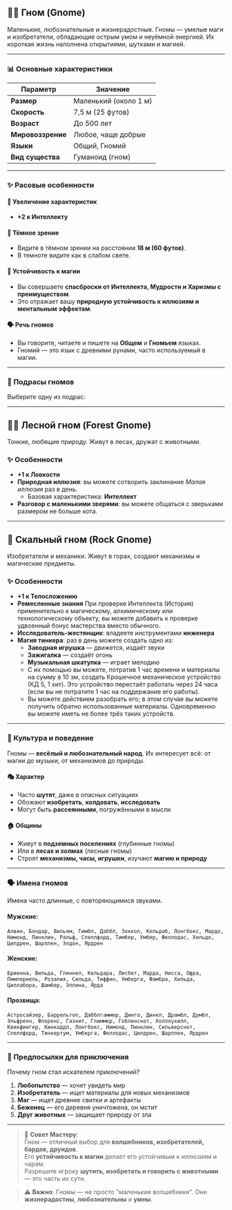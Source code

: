 ## 🧙‍♂️ Гном (Gnome)

Маленькие, любознательные и жизнерадостные. Гномы — умелые маги и изобретатели, обладающие острым умом и неуёмной энергией. Их короткая жизнь наполнена открытиями, шутками и магией.


---

### 📊 Основные характеристики

| Параметр | Значение |
|---------|--------|
| **Размер** | Маленький (около 1 м) |
| **Скорость** | 7,5 м (25 футов) |
| **Возраст** | До 500 лет |
| **Мировоззрение** | Любое, чаще добрые |
| **Языки** | Общий, Гномий |
| **Вид существа** | Гуманоид (гном) |

---

### ✨ Расовые особенности

#### 🧬 Увеличение характеристик
- **+2 к Интеллекту**

#### 🌟 Тёмное зрение
- Видите в тёмном зрении на расстоянии **18 м (60 футов)**.
- В темноте видите как в слабом свете.

#### 🧠 Устойчивость к магии
- Вы совершаете **спасброски от Интеллекта, Мудрости и Харизмы с преимуществом**.
- Это отражает вашу **природную устойчивость к иллюзиям и ментальным эффектам**.

#### 🗣️ Речь гномов
- Вы говорите, читаете и пишете на **Общем** и **Гномьем** языках.
- Гномий — это язык с древними рунами, часто используемый в магии.

---

### 🎯 Подрасы гномов

Выберите одну из подрас:

---

## 🧙‍♂️ Лесной гном (Forest Gnome)

Тонкие, любящие природу. Живут в лесах, дружат с животными.

### ✨ Особенности
- **+1 к Ловкости**
- **Природная иллюзия**: вы можете сотворить заклинание *Малая иллюзия* раз в день.
  - Базовая характеристика: **Интеллект**
- **Разговор с маленькими зверями**: вы можете общаться с зверьками размером не больше кота.

---

## 🔧 Скальный гном (Rock Gnome)

Изобретатели и механики. Живут в горах, создают механизмы и магические предметы.

### ✨ Особенности
- **+1 к Телосложению**
- **Ремесленные знания** При проверке Интеллекта (История) применительно к магическому, алхимическому или технологическому объекту, вы можете добавить к проверке удвоенный бонус мастерства вместо обычного.
- **Исследователь-жестянщик**: владеете инструментами **инженера**
- **Магия тинкера**: раз в день можете создать одно из:
  - **Заводная игрушка** — движется, издаёт звуки
  - **Зажигалка** — создаёт огонь
  - **Музыкальная шкатулка** — играет мелодию
  - С их помощью вы можете, потратив 1 час времени и материалы на сумму в 10 зм, создать Крошечное механическое устройство (КД 5, 1 хит). Это устройство перестаёт работать через 24 часа (если вы не потратите 1 час на поддержание его работы).
  - Вы можете действием разобрать его; в этом случае вы можете получить обратно использованные материалы. Одновременно вы можете иметь не более трёх таких устройств.

---

### 🌲 Культура и поведение

Гномы — **весёлый и любознательный народ**. Их интересует всё: от магии до музыки, от механизмов до природы.

#### 🎭 Характер
- Часто **шутят**, даже в опасных ситуациях
- Обожают **изобретать**, **колдовать**, **исследовать**
- Могут быть **рассеянными**, погружёнными в мысли

#### 🏠 Общины
- Живут в **подземных поселениях** (глубинные гномы)
- Или в **лесах и холмах** (лесные гномы)
- Строят **механизмы, часы, игрушки**, изучают **магию и природу**

---

### 🗣️ Имена гномов

Имена часто длинные, с повторяющимися звуками.

#### Мужские:
`Алвин, Бондар, Вильям, Гимбл, Даббл, Зоккол, Кельдаб, Лонгбокс, Мардо, Нимонд, Пинклин, Ральф, Спеллфорд, Тимбер, Умбер, Феллодас, Хильдо, Цилдрен, Шарплен, Элдон, Ярдрен`

#### Женские:
`Бриенна, Вильда, Глиннел, Кельдара, Лисбет, Марда, Нисса, Офра, Пимпернель, Розалия, Сильда, Тиффин, Умберга, Фамбра, Хильда, Циллабора, Шамбер, Эллина, Ярда`

#### Прозвища:
`Астросайзер, Баррельтоп, Дабблгаммер, Динго, Динкл, Драмбл, Думбл, Эльфренч, Флоренс, Газнит, Глиммер, Гоблинснот, Холлоухилл, Квикфингер, Кинкаддл, Лонгбокс, Нимонд, Пинклин, Сильверснот, Спеллфорд, Тинкертум, Умберга, Феллодас, Цилдрен, Шарплен, Ярдрен`

---

### 🎯 Предпосылки для приключения

Почему гном стал искателем приключений?

1. **Любопытство** — хочет увидеть мир
2. **Изобретатель** — ищет материалы для новых механизмов
3. **Маг** — ищет древние свитки и артефакты
4. **Беженец** — его деревня уничтожена, он мстит
5. **Друг животных** — защищает природу от зла

---

> 📌 **Совет Мастеру**:  
> Гном — отличный выбор для **волшебников, изобретателей, бардов, друидов**.  
> Его **устойчивость к магии** делает его устойчивым к иллюзиям и чарам.  
> Разрешите игроку **шутить, изобретать и говорить с животными** — это часть их сути.

> ⚠️ **Важно**: Гномы — не просто "маленькие волшебники". Они **жизнерадостны**, **любознательны** и **умны**.

